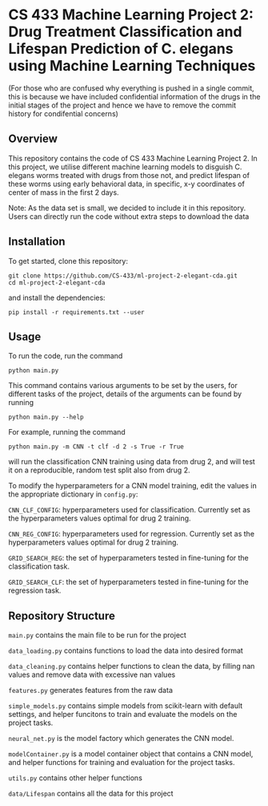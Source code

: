 # CS 433 Machine Learning Project 2: Drug Treatment Classification and Lifespan Prediction of C. elegans using Machine Learning Techniques

(For those who are confused why everything is pushed in a single commit, this is because we have included confidential information of the drugs in the initial stages of the project and hence we have to remove the commit history for condifential concerns)
## Overview
This repository contains the code of CS 433 Machine Learning Project 2. In this project, we utilise different machine learning models to disguish C. elegans worms treated with drugs from those not, and predict lifespan of these worms using early behavioral data, in specific, x-y coordinates of center of mass in the first 2 days.

Note: As the data set is small, we decided to include it in this repository. Users can directly run the code without extra steps to download the data

## Installation
To get started, clone this repository:
```
git clone https://github.com/CS-433/ml-project-2-elegant-cda.git
cd ml-project-2-elegant-cda
```
and install the dependencies:
```
pip install -r requirements.txt --user 
```

## Usage
To run the code, run the command
```
python main.py
```
This command contains various arguments to be set by the users, for different tasks of the project, details of the arguments can be found by running
```
python main.py --help
```
For example, running the command 
```
python main.py -m CNN -t clf -d 2 -s True -r True
```
will run the classification CNN training using data from drug 2, and will test it on a reproducible, random test split also from drug 2.

To modify the hyperparameters for a CNN model training, edit the values in the appropriate dictionary in `config.py`:

  `CNN_CLF_CONFIG`: hyperparameters used for classification. Currently set as the hyperparameters values optimal for drug 2 training.

  `CNN_REG_CONFIG`: hyperparameters used for regression. Currently set as the hyperparameters values optimal for drug 2 training.

  `GRID_SEARCH_REG`: the set of hyperparameters tested in fine-tuning for the classification task.

  `GRID_SEARCH_CLF`: the set of hyperparameters tested in fine-tuning for the regression task.

## Repository Structure
`main.py` contains the main file to be run for the project

`data_loading.py` contains functions to load the data into desired format

`data_cleaning.py` contains helper functions to clean the data, by filling nan values and remove data with excessive nan values

`features.py` generates features from the raw data

`simple_models.py` contains simple models from scikit-learn with default settings, and helper funcitons to train and evaluate the models on the project tasks.

`neural_net.py` is the model factory which generates the CNN model.

`modelContainer.py` is a model container object that contains a CNN model, and helper functions for training and evaluation for the project tasks.

`utils.py` contains other helper functions

`data/Lifespan` contains all the data for this project
